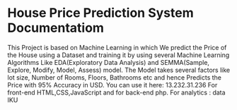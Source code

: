 # House Price Prediction System Documentatiom
This Project is based on Machine Learning in which We predict the Price of the House using a Dataset and training it by using several Machine Learning Algorithms Like EDA(Exploratory Data Analysis) and SEMMA(Sample, Explore, Modify, Model, Assess) model. The Model takes several factors like lot size, Number of Rooms, Floors, Bathrooms etc and hence Predicts the Price with 95% Accuracy in USD. You can use it here: 13.232.31.236
For front-end HTML,CSS,JavaScript
and for back-end php.
For analytics : data IKU
